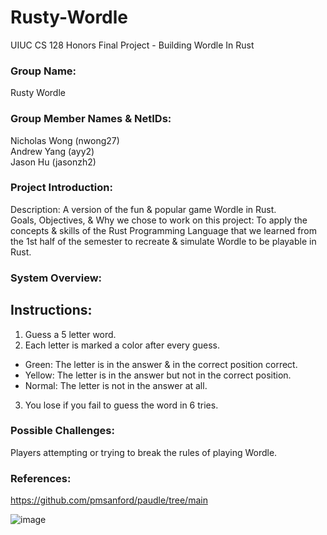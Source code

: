 # Rusty-Wordle
UIUC CS 128 Honors Final Project - Building Wordle In Rust

### Group Name: 
Rusty Wordle

### Group Member Names & NetIDs:
Nicholas Wong (nwong27) <br />
Andrew Yang (ayy2) <br />
Jason Hu (jasonzh2) <br />

### Project Introduction:
Description: A version of the fun & popular game Wordle in Rust. <br />
Goals, Objectives, & Why we chose to work on this project: To apply the concepts & skills of the Rust Programming Language that we learned from the 1st half of the semester to recreate & simulate Wordle to be playable in Rust. <br />

### System Overview:
## Instructions:
1. Guess a 5 letter word. <br />
2. Each letter is marked a color after every guess. <br />
  - Green: The letter is in the answer & in the correct position correct. <br />
  - Yellow: The letter is in the answer but not in the correct position. <br />
  - Normal: The letter is not in the answer at all. <br />
3. You lose if you fail to guess the word in 6 tries. <br />

### Possible Challenges:
Players attempting or trying to break the rules of playing Wordle.

### References:
https://github.com/pmsanford/paudle/tree/main

![image](https://user-images.githubusercontent.com/89149777/159834436-34f25c46-bb8c-48a7-8577-77d109c079f7.png)
